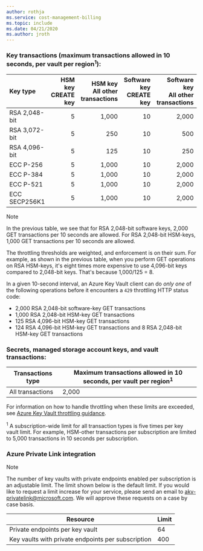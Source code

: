 ```yaml
---
author: rothja
ms.service: cost-management-billing
ms.topic: include
ms.date: 04/21/2020	
ms.author: jroth
---
```


### Key transactions (maximum transactions allowed in 10 seconds, per vault per region<sup>1</sup>):

|Key type|HSM key<br>CREATE key|HSM key<br>All other transactions|Software key<br>CREATE key|Software key<br>All other transactions|
|:---|---:|---:|---:|---:|
|RSA 2,048-bit|5|1,000|10|2,000|
|RSA 3,072-bit|5|250|10|500|
|RSA 4,096-bit|5|125|10|250|
|ECC P-256|5|1,000|10|2,000|
|ECC P-384|5|1,000|10|2,000|
|ECC P-521|5|1,000|10|2,000|
|ECC SECP256K1|5|1,000|10|2,000|

> [!NOTE]
> In the previous table, we see that for RSA 2,048-bit software keys, 2,000 GET transactions per 10 seconds are allowed. For RSA 2,048-bit HSM-keys, 1,000 GET transactions per 10 seconds are allowed.
>
> The throttling thresholds are weighted, and enforcement is on their sum. For example, as shown in the previous table, when you perform GET operations on RSA HSM-keys, it's eight times more expensive to use 4,096-bit keys compared to 2,048-bit keys. That's because 1,000/125 = 8.
>
> In a given 10-second interval, an Azure Key Vault client can do *only one* of the following operations before it encounters a `429` throttling HTTP status code:
> - 2,000 RSA 2,048-bit software-key GET transactions
> - 1,000 RSA 2,048-bit HSM-key GET transactions
> - 125 RSA 4,096-bit HSM-key GET transactions
> - 124 RSA 4,096-bit HSM-key GET transactions and 8 RSA 2,048-bit HSM-key GET transactions

### Secrets, managed storage account keys, and vault transactions:

| Transactions type | Maximum transactions allowed in 10 seconds, per vault per region<sup>1</sup> |
| --- | --- |
| All transactions |2,000 |

For information on how to handle throttling when these limits are exceeded, see [Azure Key Vault throttling guidance](../articles/key-vault/key-vault-ovw-throttling.md).

<sup>1</sup> A subscription-wide limit for all transaction types is five times per key vault limit. For example, HSM-other transactions per subscription are limited to 5,000 transactions in 10 seconds per subscription.

### Azure Private Link integration

> [!NOTE]
> The number of key vaults with private endpoints enabled per subscription is an adjustable limit. The limit shown below is the default limit. If you would like to request a limit increase for your service, please send an email to akv-privatelink@microsoft.com. We will approve these requests on a case by case basis.

| Resource | Limit |
| -------- | ----- |
| Private endpoints per key vault | 64 |
| Key vaults with private endpoints per subscription | 400 |
